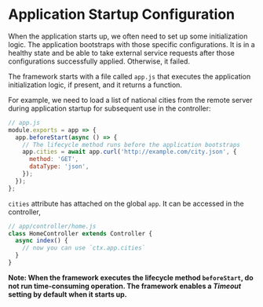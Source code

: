 # Application Startup Configuration

When the application starts up, we often need to set up some initialization logic. The application bootstraps with those specific configurations. It is in a healthy state and be able to take external service requests after those configurations successfully applied. Otherwise, it failed.

The framework starts with a file called `app.js` that executes the application initialization logic, if present, and it returns a function.

For example, we need to load a list of national cities from the remote server during application startup for subsequent use in the controller:

```js
// app.js
module.exports = app => {
  app.beforeStart(async () => {
    // The lifecycle method runs before the application bootstraps
    app.cities = await app.curl('http://example.com/city.json', {
      method: 'GET',
      dataType: 'json',
    });
  });
};
```

`cities` attribute has attached on the global `app`. It can be accessed in the controller,

```js
// app/controller/home.js
class HomeController extends Controller {
  async index() {
    // now you can use `ctx.app.cities`
  }
}
```

**Note: When the framework executes the lifecycle method `beforeStart`, do not run time-consuming operation. The framework enables a *Timeout* setting by default when it starts up.**
